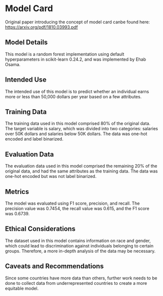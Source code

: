 # Model Card
Original paper introducing the concept of model card canbe found here: https://arxiv.org/pdf/1810.03993.pdf
## Model Details
This model is a random forest implementation using default hyperparameters in scikit-learn 0.24.2, and was implemented by Ehab Osama.
## Intended Use
The intended use of this model is to predict whether an individual earns more or less than 50,000 dollars per year based on a few attributes.
## Training Data
The training data used in this model comprised 80% of the original data. The target variable is salary, which was divided into two categories: salaries over 50K dollars and salaries below 50K dollars. The data was one-hot encoded and label binarized.
## Evaluation Data
The evaluation data used in this model comprised the remaining 20% of the original data, and had the same attributes as the training data. The data was one-hot encoded but was not label binarized.
## Metrics
The model was evaluated using F1 score, precision, and recall. The precision value was 0.7454, the recall value was 0.615, and the F1 score was 0.6739.
## Ethical Considerations
The dataset used in this model contains information on race and gender, which could lead to discrimination against individuals belonging to certain groups. Therefore, a more in-depth analysis of the data may be necessary.
## Caveats and Recommendations
Since some countries have more data than others, further work needs to be done to collect data from underrepresented countries to create a more equitable model.
